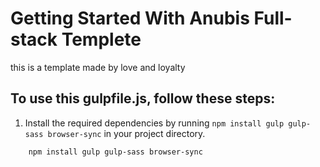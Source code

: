 # Getting Started With Anubis Full-stack Templete
this is a template made by love and loyalty

## To use this gulpfile.js, follow these steps:

1. Install the required dependencies by running `npm install gulp gulp-sass browser-sync` in your project directory.
```
    npm install gulp gulp-sass browser-sync
```

